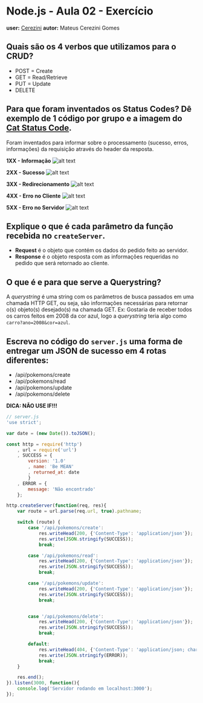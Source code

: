 # Node.js - Aula 02 - Exercício
**user:** [Cerezini](https://github.com/Cerezini)
**autor:** Mateus Cerezini Gomes

## Quais são os 4 verbos que utilizamos para o CRUD?

- POST = Create
- GET = Read/Retrieve
- PUT = Update
- DELETE

## Para que foram inventados os Status Codes? Dê exemplo de 1 código por grupo e a imagem do [Cat Status Code](https://http.cat/).

Foram inventados para informar sobre o processamento (sucesso, erros, informações) da requisição através do header da resposta.

**1XX - Informação**
![alt text](https://http.cat/100 "100")

**2XX - Sucesso**
![alt text](https://http.cat/202 "202")

**3XX - Redirecionamento**
![alt text](https://http.cat/304 "304")

**4XX - Erro no Cliente**
![alt text](https://http.cat/413 "413")

**5XX - Erro no Servidor**
![alt text](https://http.cat/599 "599")

## Explique o que é cada parâmetro da função recebida no `createServer`.

- **Request** é o objeto que contém os dados do pedido feito ao servidor. 
- **Response** é o objeto resposta com as informações requeridas no pedido que será retornado ao cliente.

## O que é e para que serve a Querystring?

A *querystring* é uma string com os parâmetros de busca passados em uma chamada HTTP GET, ou seja, são informações necessárias para retornar o(s) objeto(s) desejado(s) na chamada GET. 
Ex: Gostaria de receber todos os carros feitos em 2008 da cor azul, logo a *querystring* teria algo como `carro?ano=2008&cor=azul`.

## Escreva no código do `server.js` uma forma de entregar um JSON de sucesso em 4 rotas diferentes:
- /api/pokemons/create
- /api/pokemons/read
- /api/pokemons/update
- /api/pokemons/delete

**DICA: NÃO USE IF!!!**

```js
// server.js
'use strict';

var date = (new Date()).toJSON();

const http = require('http')
    , url = require('url')
    , SUCCESS = {
        version: '1.0'
        , name: 'Be MEAN'
        , returned_at: date
        }
    , ERROR = {
        message: 'Não encontrado'
    };

http.createServer(function(req, res){
    var route = url.parse(req.url, true).pathname;

    switch (route) {
        case '/api/pokemons/create': 
            res.writeHead(200, {'Content-Type': 'application/json'});
            res.write(JSON.stringify(SUCCESS));
            break;

        case '/api/pokemons/read': 
            res.writeHead(200, {'Content-Type': 'application/json'});
            res.write(JSON.stringify(SUCCESS));
            break;

        case '/api/pokemons/update': 
            res.writeHead(200, {'Content-Type': 'application/json'});
            res.write(JSON.stringify(SUCCESS));
            break;


        case '/api/pokemons/delete': 
            res.writeHead(200, {'Content-Type': 'application/json'});
            res.write(JSON.stringify(SUCCESS));
            break;

        default: 
            res.writeHead(404, {'Content-Type': 'application/json; charset=utf-8'});
            res.write(JSON.stringify(ERROR));
            break;
    }

    res.end();
}).listen(3000, function(){
    console.log('Servidor rodando em localhost:3000');
});
```

